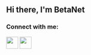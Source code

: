 ## Hi there, I'm BetaNet

### Connect with me:

[<img height="32" width="32" style="color:blue" src="https://cdn.jsdelivr.net/npm/simple-icons@v5/icons/twitter.svg" />][twitter]
[<img height="32" width="32" src="https://cdn.jsdelivr.net/npm/simple-icons@v5/icons/discord.svg" />][discord]




<br />
<br />

[twitter]: https://twitter.com/BetaNet
[discord]: https://discordapp.com/channels/@me/776820620104302592/
